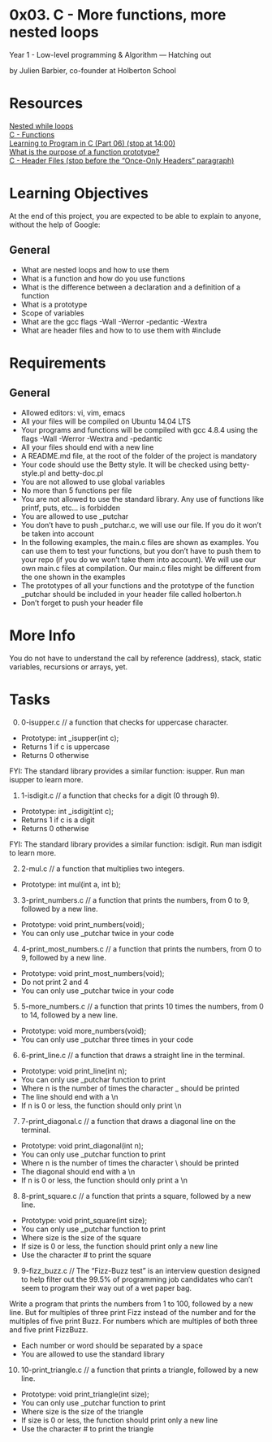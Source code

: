 # 0x03. C - More functions, more nested loops <br />

Year 1 - Low-level programming & Algorithm ― Hatching out

by Julien Barbier, co-founder at Holberton School

# Resources <br />

[Nested while loops](https://www.youtube.com/watch?v=Z3iGeQ1gIss) <br />
[C - Functions](http://www.tutorialspoint.com/cprogramming/c_functions.htm) <br />
[Learning to Program in C (Part 06) (stop at 14:00)](https://www.youtube.com/watch?v=qMlnFwYdqIw) <br />
[What is the purpose of a function prototype?](https://www.geeksforgeeks.org/what-is-the-purpose-of-a-function-prototype/) <br />
[C - Header Files (stop before the “Once-Only Headers” paragraph)](https://www.tutorialspoint.com/cprogramming/c_header_files.htm) <br />

# Learning Objectives <br />
At the end of this project, you are expected to be able to explain to anyone, without the help of Google:

## General <br />
- What are nested loops and how to use them
- What is a function and how do you use functions
- What is the difference between a declaration and a definition of a function
- What is a prototype
- Scope of variables
- What are the gcc flags -Wall -Werror -pedantic -Wextra
- What are header files and how to to use them with #include

# Requirements <br />
## General <br />
- Allowed editors: vi, vim, emacs
- All your files will be compiled on Ubuntu 14.04 LTS
- Your programs and functions will be compiled with gcc 4.8.4 using the flags -Wall -Werror -Wextra and -pedantic
- All your files should end with a new line
- A README.md file, at the root of the folder of the project is mandatory
- Your code should use the Betty style. It will be checked using betty-style.pl and betty-doc.pl
- You are not allowed to use global variables
- No more than 5 functions per file
- You are not allowed to use the standard library. Any use of functions like printf, puts, etc… is forbidden
- You are allowed to use _putchar
- You don’t have to push _putchar.c, we will use our file. If you do it won’t be taken into account
- In the following examples, the main.c files are shown as examples. You can use them to test your functions, but you don’t have to push them to your repo (if you do we won’t take them into account). We will use our own main.c files at compilation. Our main.c files might be different from the one shown in the examples
- The prototypes of all your functions and the prototype of the function _putchar should be included in your header file called holberton.h
- Don’t forget to push your header file

# More Info <br />
You do not have to understand the call by reference (address), stack, static variables, recursions or arrays, yet.

# Tasks <br />

0. 0-isupper.c // a function that checks for uppercase character.

- Prototype: int _isupper(int c);
- Returns 1 if c is uppercase
- Returns 0 otherwise

FYI: The standard library provides a similar function: isupper. Run man isupper to learn more.

1. 1-isdigit.c // a function that checks for a digit (0 through 9).

- Prototype: int _isdigit(int c);
- Returns 1 if c is a digit
- Returns 0 otherwise

FYI: The standard library provides a similar function: isdigit. Run man isdigit to learn more.

2. 2-mul.c // a function that multiplies two integers.

- Prototype: int mul(int a, int b);

3. 3-print_numbers.c // a function that prints the numbers, from 0 to 9, followed by a new line.

- Prototype: void print_numbers(void);
- You can only use _putchar twice in your code

4. 4-print_most_numbers.c // a function that prints the numbers, from 0 to 9, followed by a new line.

- Prototype: void print_most_numbers(void);
- Do not print 2 and 4
- You can only use _putchar twice in your code

5. 5-more_numbers.c // a function that prints 10 times the numbers, from 0 to 14, followed by a new line.

- Prototype: void more_numbers(void);
- You can only use _putchar three times in your code

6. 6-print_line.c // a function that draws a straight line in the terminal.

- Prototype: void print_line(int n);
- You can only use _putchar function to print
- Where n is the number of times the character _ should be printed
- The line should end with a \n
- If n is 0 or less, the function should only print \n

7. 7-print_diagonal.c // a function that draws a diagonal line on the terminal.

- Prototype: void print_diagonal(int n);
- You can only use _putchar function to print
- Where n is the number of times the character \ should be printed
- The diagonal should end with a \n
- If n is 0 or less, the function should only print a \n

8. 8-print_square.c // a function that prints a square, followed by a new line.

- Prototype: void print_square(int size);
- You can only use _putchar function to print
- Where size is the size of the square
- If size is 0 or less, the function should print only a new line
- Use the character # to print the square

9. 9-fizz_buzz.c // The “Fizz-Buzz test” is an interview question designed to help filter out the 99.5% of programming job candidates who can’t seem to program their way out of a wet paper bag.

Write a program that prints the numbers from 1 to 100, followed by a new line. But for multiples of three print Fizz instead of the number and for the multiples of five print Buzz. For numbers which are multiples of both three and five print FizzBuzz.

- Each number or word should be separated by a space
- You are allowed to use the standard library

10. 10-print_triangle.c // a function that prints a triangle, followed by a new line.

- Prototype: void print_triangle(int size);
- You can only use _putchar function to print
- Where size is the size of the triangle
- If size is 0 or less, the function should print only a new line
- Use the character # to print the triangle
